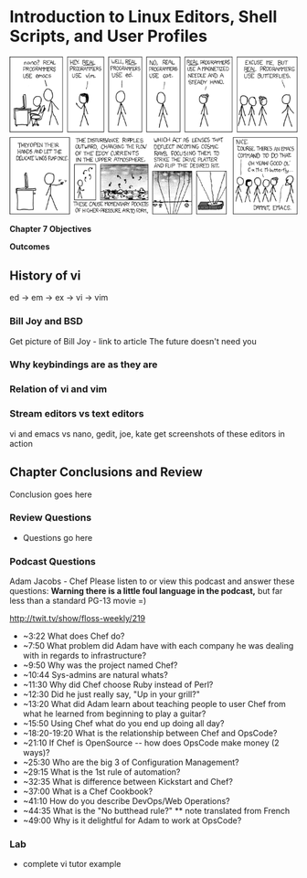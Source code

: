 # Introduction to Linux Editors, Shell Scripts, and User Profiles  
![*Real programmers...*](images/Chapter-Header/Chapter-07/real_programmers-2.png "vi")

__Chapter 7 Objectives__



__Outcomes__

## History of vi

ed -> em -> ex -> vi -> vim

### Bill Joy and BSD

  Get picture of Bill Joy - link to article The future doesn't need you
  
### Why keybindings are as they are


### Relation of vi and vim


### Stream editors vs text editors

vi and emacs vs nano, gedit, joe, kate
get screenshots of these editors in action


## Chapter Conclusions and Review

  Conclusion goes here

### Review Questions

  * Questions go here

### Podcast Questions

Adam Jacobs - Chef
Please listen to or view this podcast and answer these questions: 
**Warning there is a little foul language in the podcast,** but far less than a standard PG-13 movie =)

http://twit.tv/show/floss-weekly/219

  * ~3:22 What does Chef do?
  * ~7:50 What problem did Adam have with each company he was dealing with in regards to infrastructure?
  * ~9:50 Why was the project named Chef?
  * ~10:44 Sys-admins are natural whats?
  * ~11:30 Why did Chef choose Ruby instead of Perl?
  * ~12:30 Did he just really say, "Up in your grill?"
  * ~13:20 What did Adam learn about teaching people to user Chef from what he learned from beginning to play a guitar?
  * ~15:50 Using Chef what do you end up doing all day?
  * ~18:20-19:20 What is the relationship between Chef and OpsCode?
  * ~21:10 If Chef is OpenSource -- how does OpsCode make money (2 ways)?
  * ~25:30 Who are the big 3 of Configuration Management?
  * ~29:15 What is the 1st rule of automation?
  * ~32:35 What is difference between Kickstart and Chef?
  * ~37:00 What is a Chef Cookbook?
  * ~41:10 How do you describe DevOps/Web Operations?
  * ~44:35  What is the "No butthead rule?"  ** note translated from French
  * ~49:00 Why is it delightful for Adam to work at OpsCode?

### Lab

 * complete vi tutor example
 
 